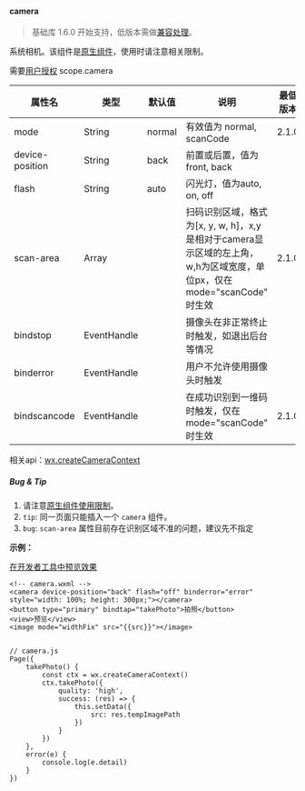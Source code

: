 <!-- https://developers.weixin.qq.com/miniprogram/dev/component/camera.html -->

#### camera

> 基础库 1.6.0 开始支持，低版本需做[兼容处理](https://developers.weixin.qq.com/miniprogram/dev/framework/compatibility.html)。

系统相机。该组件是[原生组件](https://developers.weixin.qq.com/miniprogram/dev/component/native-component.html)，使用时请注意相关限制。

需要[用户授权](https://developers.weixin.qq.com/miniprogram/dev/api/authorize-index.html) scope.camera

  属性名            |  类型          |  默认值   |  说明                                                                                | 最低版本 
--------------------|----------------|-----------|--------------------------------------------------------------------------------------|----------
  mode              |  String        |  normal   |  有效值为 normal, scanCode                                                           |  2.1.0   
  device-position   |  String        |  back     |  前置或后置，值为front, back                                                         |          
  flash             |  String        |  auto     |  闪光灯，值为auto, on, off                                                           |          
  scan-area         |  Array         |           |扫码识别区域，格式为[x, y, w, h]，x,y是相对于camera显示区域的左上角，w,h为区域宽度，单位px，仅在 mode="scanCode" 时生效|  2.1.0   
  bindstop          |  EventHandle   |           |  摄像头在非正常终止时触发，如退出后台等情况                                          |          
  binderror         |  EventHandle   |           |  用户不允许使用摄像头时触发                                                          |          
  bindscancode      |  EventHandle   |           |  在成功识别到一维码时触发，仅在 mode="scanCode" 时生效                               |  2.1.0   

相关api：[wx.createCameraContext](https://developers.weixin.qq.com/miniprogram/dev/api/api-camera.html)

##### Bug & Tip

1.  请注意[原生组件使用限制](https://developers.weixin.qq.com/miniprogram/dev/component/native-component.html#原生组件的使用限制)。
2.  `tip`: 同一页面只能插入一个 `camera` 组件。
3.  `bug`: `scan-area` 属性目前存在识别区域不准的问题，建议先不指定

**示例：**

[在开发者工具中预览效果](wechatide://minicode/VBZ3Jim26zYu "在开发者工具中预览效果")

    <!-- camera.wxml -->
    <camera device-position="back" flash="off" binderror="error" style="width: 100%; height: 300px;"></camera>
    <button type="primary" bindtap="takePhoto">拍照</button>
    <view>预览</view>
    <image mode="widthFix" src="{{src}}"></image>
    

    // camera.js
    Page({
    	takePhoto() {
    		const ctx = wx.createCameraContext()
    		ctx.takePhoto({
    			quality: 'high',
    			success: (res) => {
    				this.setData({
    					src: res.tempImagePath
    				})
    			}
    		})
    	},
    	error(e) {
    		console.log(e.detail)
    	}
    })
